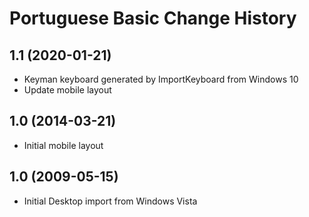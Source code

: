 Portuguese Basic Change History
====================

1.1 (2020-01-21)
----------------
* Keyman keyboard generated by ImportKeyboard from Windows 10 
* Update mobile layout

1.0 (2014-03-21)
----------------
* Initial mobile layout

1.0 (2009-05-15)
----------------------
* Initial Desktop import from Windows Vista

